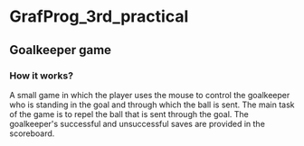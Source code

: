 # GrafProg_3rd_practical
## Goalkeeper game
### How it works?
A small game in which the player uses the mouse to control the goalkeeper who is standing in the goal and through which the ball is sent. 
The main task of the game is to repel the ball that is sent through the goal. 
The goalkeeper's successful and unsuccessful saves are provided in the scoreboard.

